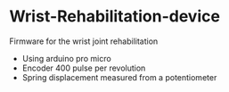 # Wrist-Rehabilitation-device
Firmware for the wrist joint rehabilitation
+ Using arduino pro micro
+ Encoder 400 pulse per revolution
+ Spring displacement measured from a potentiometer
